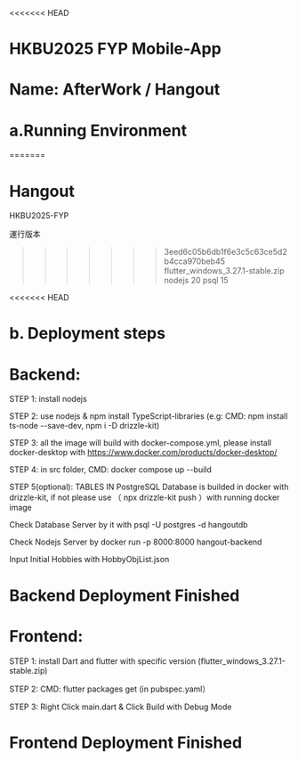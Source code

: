 <<<<<<< HEAD
# HKBU2025 FYP Mobile-App 
# Name:  AfterWork / Hangout  

# a.Running Environment
=======
# Hangout
 HKBU2025-FYP

運行版本
>>>>>>> 3eed6c05b6db1f6e3c5c63ce5d2b4cca970beb45
flutter_windows_3.27.1-stable.zip
nodejs 20
psql 15

<<<<<<< HEAD
# b. Deployment steps
# Backend:
STEP 1: install nodejs 
 
STEP 2: use nodejs & npm install TypeScript-libraries (e.g: CMD: npm install ts-node --save-dev, npm i -D drizzle-kit)

STEP 3: all the image will build with docker-compose.yml, please install docker-desktop with https://www.docker.com/products/docker-desktop/

STEP 4: in src folder, CMD: docker compose up --build

STEP 5(optional): TABLES IN PostgreSQL Database is builded in docker with drizzle-kit, if not please use （ npx drizzle-kit push ）with running docker image

Check Database Server by it with psql -U postgres -d hangoutdb

Check Nodejs Server by docker run -p 8000:8000 hangout-backend

Input Initial Hobbies with HobbyObjList.json

# Backend Deployment Finished



# Frontend:
STEP 1: install Dart and flutter with specific version (flutter_windows_3.27.1-stable.zip)

STEP 2: CMD: flutter packages get (in pubspec.yaml）

STEP 3:  Right Click main.dart & Click Build with Debug Mode

# Frontend Deployment Finished








